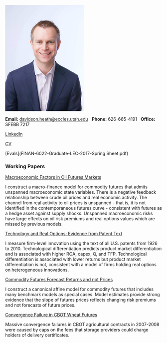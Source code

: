 ![dth](images/dth2016.jpeg)

**Email:** davidson.heath@eccles.utah.edu &nbsp;  **Phone:** 626-665-4191 &nbsp; **Office:** SFEBB 7217

[LinkedIn](https://www.linkedin.com/in/davidson-heath-5a28999a)

[CV](dheath_CV.pdf)

[Evals](FINAN-6022-Graduate-LEC-2017-Spring Sheet.pdf)

### Working Papers

[Macroeconomic Factors in Oil Futures Markets](dheath_MFOF.pdf)

I construct a macro-finance model for commodity futures that admits unspanned macroeconomic state variables. There is a negative feedback relationship between crude oil prices and real economic activity. The channel from real activity to oil prices is unspanned - that is, it is not identified in the contemporaneous futures curve - consistent with futures as a hedge asset against supply shocks. Unspanned macroeconomic risks have large effects on oil risk premiums and real options values which are missed by previous models.

[Technology and Real Options: Evidence from Patent Text](dheath_patenttext.pdf)

I measure firm-level innovation using the text of all U.S. patents from 1926 to 2010. Technological differentiation predicts product market differentiation and is associated with higher ROA, capex, Q, and TFP. Technological differentiation is associated with lower returns but product market differentiation is not, consistent with a model of firms holding real options on heterogeneous innovations.

[Commodity Futures Forecast Returns and not Prices](http://papers.ssrn.com/sol3/papers.cfm?abstract_id=2275090)

I construct a canonical affine model for commodity futures that includes many benchmark models as special cases. Model estimates provide strong evidence that the slope of futures prices reflects changing risk premiums and not forecasts of future prices.

[Convergence Failure in CBOT Wheat Futures](http://papers.ssrn.com/sol3/papers.cfm?abstract_id=2275088)

Massive convergence failures in CBOT agricultural contracts in 2007-2008 were caused by caps on the fees that storage providers could charge holders of delivery certificates.

